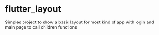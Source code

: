 # flutter_layout
 Simples project to show a basic layout for most kind of app with login and main page to call children functions
